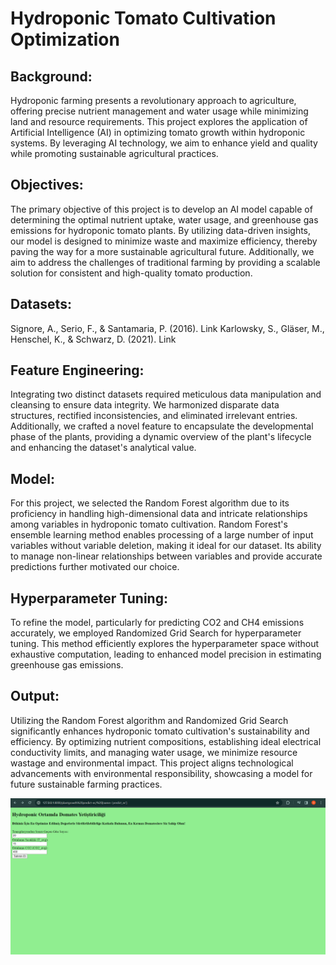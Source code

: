 
# Hydroponic Tomato Cultivation Optimization

## Background:


Hydroponic farming presents a revolutionary approach to agriculture, offering precise nutrient management and water usage while minimizing land and resource requirements. This project explores the application of Artificial Intelligence (AI) in optimizing tomato growth within hydroponic systems. By leveraging AI technology, we aim to enhance yield and quality while promoting sustainable agricultural practices.

## Objectives:

The primary objective of this project is to develop an AI model capable of determining the optimal nutrient uptake, water usage, and greenhouse gas emissions for hydroponic tomato plants. By utilizing data-driven insights, our model is designed to minimize waste and maximize efficiency, thereby paving the way for a more sustainable agricultural future. Additionally, we aim to address the challenges of traditional farming by providing a scalable solution for consistent and high-quality tomato production.

## Datasets:

Signore, A., Serio, F., & Santamaria, P. (2016). Link
Karlowsky, S., Gläser, M., Henschel, K., & Schwarz, D. (2021). Link

## Feature Engineering:

Integrating two distinct datasets required meticulous data manipulation and cleansing to ensure data integrity. We harmonized disparate data structures, rectified inconsistencies, and eliminated irrelevant entries. Additionally, we crafted a novel feature to encapsulate the developmental phase of the plants, providing a dynamic overview of the plant's lifecycle and enhancing the dataset's analytical value.

## Model:

For this project, we selected the Random Forest algorithm due to its proficiency in handling high-dimensional data and intricate relationships among variables in hydroponic tomato cultivation. Random Forest's ensemble learning method enables processing of a large number of input variables without variable deletion, making it ideal for our dataset. Its ability to manage non-linear relationships between variables and provide accurate predictions further motivated our choice.

## Hyperparameter Tuning:

To refine the model, particularly for predicting CO2 and CH4 emissions accurately, we employed Randomized Grid Search for hyperparameter tuning. This method efficiently explores the hyperparameter space without exhaustive computation, leading to enhanced model precision in estimating greenhouse gas emissions.

## Output:

Utilizing the Random Forest algorithm and Randomized Grid Search significantly enhances hydroponic tomato cultivation's sustainability and efficiency. By optimizing nutrient compositions, establishing ideal electrical conductivity limits, and managing water usage, we minimize resource wastage and environmental impact. This project aligns technological advancements with environmental responsibility, showcasing a model for future sustainable farming practices.


<img src="https://github.com/iremgulcin/gizem/blob/main/Screenshot%20(626).png" width="auto">





